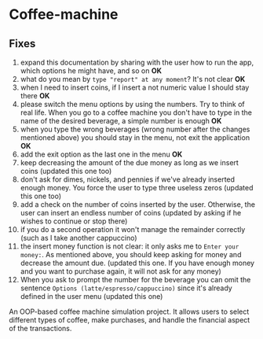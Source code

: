 # Coffee-machine

## Fixes

1. expand this documentation by sharing with the user how to run the app, which options he might have, and so on **OK**
1. what do you mean by `type "report" at any moment`? It's not clear **OK**
1. when I need to insert coins, if I insert a not numeric value I should stay there **OK**
1. please switch the menu options by using the numbers. Try to think of real life. When you go to a coffee machine you don't have to type in the name of the desired beverage, a simple number is enough **OK**
1. when you type the wrong beverages (wrong number after the changes mentioned above) you should stay in the menu, not exit the application **OK**
1. add the exit option as the last one in the menu **OK**
1. keep decreasing the amount of the due money as long as we insert coins (updated this one too)
1. don't ask for dimes, nickels, and pennies if we've already inserted enough money. You force the user to type three useless zeros (updated this one too)
1. add a check on the number of coins inserted by the user. Otherwise, the user can insert an endless number of coins (updated by asking if he wishes to continue or stop there)
2. if you do a second operation it won't manage the remainder correctly (such as I take another cappuccino)
3. the insert money function is not clear: it only asks me to `Enter your money:`. As mentioned above, you should keep asking for money and decrease the amount due. (updated this one. If you have enough money and you want to purchase again, it will not ask for any money)
4. When you ask to prompt the number for the beverage you can omit the sentence `Options (latte/espresso/cappuccino)` since it's already defined in the user menu (updated this one)

An OOP-based coffee machine simulation project. It allows users to select different types of coffee, make purchases, and handle the financial aspect of the transactions. 

